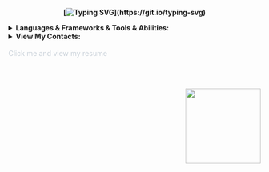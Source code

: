<div align="center">
<b>

[![Typing SVG](https://readme-typing-svg.herokuapp.com?font=Alfa+Slab+One&size=25&duration=2500&pause=500&color=3178C6&center=true&vCenter=true&width=569&height=70&lines=Hey+there!+;I'm+Artem+Gaev!;+Front-End+Developer.)](https://git.io/typing-svg)

</b>
</div>
<details >
    <summary style="cursor: pointer"><b>Languages & Frameworks & Tools & Abilities:</b></summary>
            <br>
        <div align="center">
            <a  href="https://reactjs.org/"><img src="https://skillicons.dev/icons?i=react" /></a>
            <a href="https://javascript.com"><img src="https://skillicons.dev/icons?i=js" /></a>
            <a href="https://www.typescriptlang.org/"><img src="https://skillicons.dev/icons?i=typescript" /></a>
            <a href="https://redux.js.org/"><img src="https://skillicons.dev/icons?i=redux" /></a>
            <br>
            <a href="https://jestjs.io/"><img src="https://skillicons.dev/icons?i=jest" /></a>
            <a href="https://html.spec.whatwg.org/"><img src="https://skillicons.dev/icons?i=html" /></a>
            <a href="https://www.w3.org/TR/CSS/#css"><img src="https://skillicons.dev/icons?i=css" /></a>
            <a href="https://sass-lang.com/"><img src="https://skillicons.dev/icons?i=sass" /></a>
            <br>
            <a href="https://www.github.com/"><img src="https://skillicons.dev/icons?i=github" /></a>
            <a href="https://git-scm.com/"><img src="https://skillicons.dev/icons?i=git" /></a>
            <a href="https://www.gitlab.com/"><img src="https://skillicons.dev/icons?i=gitlab" /></a>
            <a href="https://www.figma.com/"><img src="https://skillicons.dev/icons?i=figma" /></a>
            <br><br><b style="cursor: default"> Also worked with:</b><br><br>
            <a href="https://nodejs.org/"><img src="https://skillicons.dev/icons?i=nodejs" /></a> 
            <a href="http://expressjs.com/"><img src="https://skillicons.dev/icons?i=express" /></a> 
            <a href="https://www.mongodb.com/"><img src="https://skillicons.dev/icons?i=mongodb" /></a>     
            <a href="https://heroku.com/"><img src="https://skillicons.dev/icons?i=heroku" /></a>
            <br>
            <a href="https://www.ruby-lang.org/en/"><img src="https://skillicons.dev/icons?i=ruby" /></a>
            <a href="https://rubyonrails.org/"><img src="https://skillicons.dev/icons?i=rails" /></a>
            <a href="https://www.docker.com/"><img src="https://skillicons.dev/icons?i=docker" /></a>
            <a href="https://www.postgresql.org/"><img src="https://skillicons.dev/icons?i=postgres" /></a>
            <br><br>
        </div>
        <br>
</details>

<details>
<summary style="cursor: pointer"><b>View My Contacts:</b></summary>
<div align="center"><br>

[![Linkedin Badge](https://img.shields.io/badge/-LinkedIn-white)](https://www.linkedin.com/in/artsiom-gaev-29a4551a8/)
[![Gmail Badge](https://img.shields.io/badge/-GMail-c14438?&link=mailto:ing.miller.vega@gmail.com)](mailto:forsakensr@gmail.com)
[![Telegram Badge](https://img.shields.io/badge/-Telegram-white)](https://telegram.me/gaev_art)
<br><br>
</div>
</details>
<br>
<a style="color:#C9D1D9; text-decoration:none" href="https://github.com/gaev-art/gaev-art/blob/main/CV.pdf">Click me and view my resume</a>

<br><br>

<img src="https://komarev.com/ghpvc/?username=gaev-art&label=Visited%20my%20profile:&color=0d1117&style=flat" align="right" style="width: 150px; cursor: pointer"/>

